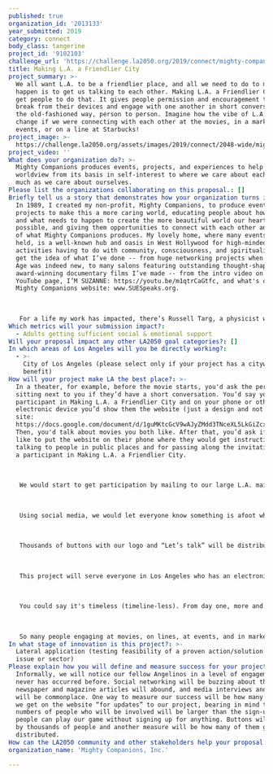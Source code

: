 ```yaml
---
published: true
organization_id: '2013133'
year_submitted: 2019
category: connect
body_class: tangerine
project_id: '9102103'
challenge_url: 'https://challenge.la2050.org/2019/connect/mighty-companions-inc/'
title: Making L.A. a Friendlier City
project_summary: >-
  We all want L.A. to be a friendlier place, and all we need to do to make that
  happen is to get us talking to each other. Making L.A. a Friendlier City will
  get people to do that. It gives people permission and encouragement to take a
  break from their devices and engage with one another in short conversations
  the old-fashioned way, person to person. Imagine how the vibe of L.A. could
  change if we were connecting with each other at the movies, in a market, at
  events, or on a line at Starbucks!
project_image: >-
  https://challenge.la2050.org/assets/images/2019/connect/2048-wide/mighty-companions-inc.jpg
project_video: ''
What does your organization do?: >-
  Mighty Companions produces events, projects, and experiences to help shift our
  worldview from its basis in self-interest to where we care about each other as
  much as we care about ourselves.
Please list the organizations collaborating on this proposal.: []
Briefly tell us a story that demonstrates how your organization turns inspiration into impact.: >-
  In 1989, I created my non-profit, Mighty Companions, to produce events and
  projects to make this a more caring world, educating people about how to think
  and what needs to happen to create the more beautiful world our hearts know is
  possible, and giving them opportunities to connect with each other and be part
  of what Mighty Companions produces. My lovely home, where many events are
  held, is a well-known hub and oasis in West Hollywood for high-minded
  activities having to do with community, consciousness, and spirituality. You’d
  get the idea of what I’ve done -- from huge networking projects when the New
  Age was indeed new, to many salons featuring outstanding thought-shapers, to
  award-winning documentary films I’ve made -- from the intro video on my
  YouTube page, I’M SUZANNE: https://youtu.be/m1qtrCaGtfc, and what's on my
  Mighty Companions website: www.SUESpeaks.org.
   
   
   
   For a life my work has impacted, there’s Russell Targ, a physicist who was a pioneer in the development of the laser and a co-founder of a Stanford Research Institute (SRI) investigation of psychic abilities in the 1970s and 1980s. I gave Russell a slot in the TEDx West Hollywood program I produced, and his talk, “The Reality of ESP: A Physicist’s Proof of Psychic Abilities,” has well over three million views: http://tinyurl.com/y5yn6d6r. Russell just finished making a documentary, “Third Eye Spies,” about that SRI program, and thanks to the popularity of his TED talk he got an outstanding distribution deal for it so that it will be seen by millions of people. The TED program was called Brother Can You Spare a Paradigm, or Making the Quantum Leap, and was all about opening people’s minds to a bigger reality than in our current worldview that’s narrowly based on self-interest. I expect, on seeing this film, that people will be helped to see that we are interconnected as one humanity where caring about each other would be as important as caring about ourselves.
Which metrics will your submission impact?:
  - Adults getting sufficient social & emotional support
Will your proposal impact any other LA2050 goal categories?: []
In which areas of Los Angeles will you be directly working?:
  - >-
    City of Los Angeles (please select only if your project has a citywide
    benefit)
How will your project make LA the best place?: >-
  In a theater, for example, before the movie starts, you'd ask the person
  sitting next to you if they’d have a short conversation. You’d say you’re a
  participant in Making L.A. a Friendlier City and on your phone or other
  electronic device you’d show them the website (just a design and not a working
  site:
  https://docs.google.com/document/d/1guMKtcGcV9wAJyZMdd3TNceXL5LkGiZcxya7fHHJ72M/edit?usp=sharing).
  Then, you'd talk about movies you both like. After that, you’d ask if they’d
  like to put the website on their phone where they would get instructions for
  talking to people in public places and for passing along the invitation to be
  a participant in Making L.A. a Friendlier City.
   
   
   
   We would start to get participation by mailing to our large L.A. mailing list, collected from years of salon events where people have been very personally involved and feel like they are on our team. We would send them the website and the instructions for what to do to talk to strangers, and hundreds of people would get the ball rolling. As the website says, “In a movie theater talk about the best movie you’ve seen lately, in a market name a product you love that you buy there, etc. Invite the person to tell you what their favorites are. If you're not in a place where the subject matter would be obvious, tell the person something of a non-sexual nature that you're attracted to about them and be open to what they might say or not say back.”
   
   
   
   Using social media, we would let everyone know something is afoot where maybe for the first time in L.A. a stranger may be smiling and saying hello. We would popularize it as the hip thing to do and some people would enroll from seeing the website, without being approached, and others, when they are approached, would recognize the game being played.
   
   
   
   Thousands of buttons with our logo and “Let’s talk” will be distributed at events and at retail locations. The button-wearer would plug people into Making L.A. a Friendlier City. We’d solicit businesses like Starbucks for partnering/sponsorship to distribute buttons in all their stores.
   
   
   
   This project will serve everyone in Los Angeles who has an electronic device and can read English.
   
   
   
   You could say it's timeless (timeline-less). From day one, more and more participants would enroll others. Once it gets going, we would create other ways of Making L.A. a Friendlier City, like live “Meet Each Other” events and even a contest for suggestions of more ways to accomplish our wonderful purpose of making L.A. friendlier.
   
   
   
   So many people engaging at movies, on lines, at events, and in markets would create such a friendly vibe that talking to each other, independent of this project, would become a natural thing to do.
In what stage of innovation is this project?: >-
  Lateral application (testing feasibility of a proven action/solution to a new
  issue or sector)
Please explain how you will define and measure success for your project.: >-
  Informally, we will notice our fellow Angelinos in a level of engagement that
  never has occurred before. Social networking will be buzzing about that,
  newspaper and magazine articles will abound, and media interviews and stories
  will be commonplace. One way to measure our success will be how many sign-ups
  we get on the website “for updates” to our project, bearing in mind that the
  numbers of people who will be involved will be larger than the sign-ups since
  people can play our game without signing up for anything. Buttons will be worn
  by thousands of people and another measure will be how many of them get
  distributed.
How can the LA2050 community and other stakeholders help your proposal succeed?: []
organization_name: 'Mighty Companions, Inc.'

---
```

